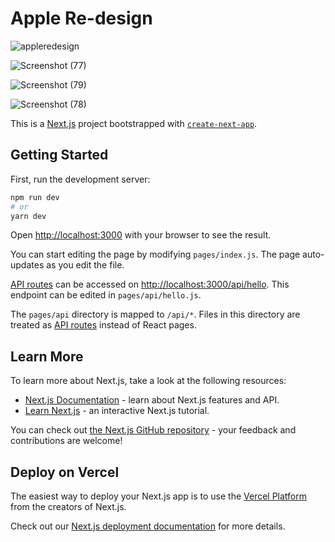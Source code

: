# Apple Re-design

![appleredesign](https://user-images.githubusercontent.com/100989693/202894586-2fcd0623-c15f-4e30-b2a2-08b923bfb011.png)

![Screenshot (77)](https://user-images.githubusercontent.com/100989693/202894700-0491cbbe-0734-47a3-b3ac-7c616417a32a.png)

![Screenshot (79)](https://user-images.githubusercontent.com/100989693/202894725-48f532dd-1247-4c1f-8614-ff8ccb2d325e.png)

![Screenshot (78)](https://user-images.githubusercontent.com/100989693/202894714-0d6cd4f2-a70f-44ca-8465-cb84993aa4cc.png)



This is a [Next.js](https://nextjs.org/) project bootstrapped with [`create-next-app`](https://github.com/vercel/next.js/tree/canary/packages/create-next-app).

## Getting Started

First, run the development server:

```bash
npm run dev
# or
yarn dev
```

Open [http://localhost:3000](http://localhost:3000) with your browser to see the result.

You can start editing the page by modifying `pages/index.js`. The page auto-updates as you edit the file.

[API routes](https://nextjs.org/docs/api-routes/introduction) can be accessed on [http://localhost:3000/api/hello](http://localhost:3000/api/hello). This endpoint can be edited in `pages/api/hello.js`.

The `pages/api` directory is mapped to `/api/*`. Files in this directory are treated as [API routes](https://nextjs.org/docs/api-routes/introduction) instead of React pages.

## Learn More

To learn more about Next.js, take a look at the following resources:

- [Next.js Documentation](https://nextjs.org/docs) - learn about Next.js features and API.
- [Learn Next.js](https://nextjs.org/learn) - an interactive Next.js tutorial.

You can check out [the Next.js GitHub repository](https://github.com/vercel/next.js/) - your feedback and contributions are welcome!

## Deploy on Vercel

The easiest way to deploy your Next.js app is to use the [Vercel Platform](https://vercel.com/new?utm_medium=default-template&filter=next.js&utm_source=create-next-app&utm_campaign=create-next-app-readme) from the creators of Next.js.

Check out our [Next.js deployment documentation](https://nextjs.org/docs/deployment) for more details.
